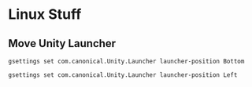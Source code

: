 # Linux Stuff

## Move Unity Launcher

```gsettings set com.canonical.Unity.Launcher launcher-position Bottom```

```gsettings set com.canonical.Unity.Launcher launcher-position Left```
